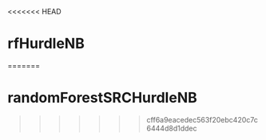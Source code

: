 <<<<<<< HEAD
# rfHurdleNB
=======
# randomForestSRCHurdleNB
>>>>>>> cff6a9eacedec563f20ebc420c7c6444d8d1ddec
